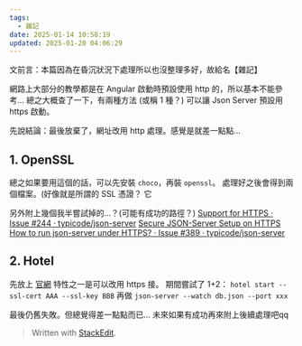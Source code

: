 ```yaml
---
tags:
  - 雜記
date: 2025-01-14 10:58:19
updated: 2025-01-20 04:06:29
---
```

文前言：本篇因為在昏沉狀況下處理所以也沒整理多好，故給名【雜記】

網路上大部分的教學都是在 Angular 啟動時預設使用 http 的，所以基本不能參考...
總之大概查了一下，有兩種方法 (或稱 1 種？) 可以讓 Json Server 預設用 https 啟動。

先說結論：最後放棄了，網址改用 http 處理。感覺是就差一點點...

## 1. OpenSSL
總之如果要用這個的話，可以先安裝 `choco`，再裝 `openssl`。
處理好之後會得到兩個檔案。(好像就是所謂的 SSL 憑證？
它

另外附上幾個我半嘗試掉的...？(可能有成功的路徑？)
[Support for HTTPS · Issue #244 · typicode/json-server](https://github.com/typicode/json-server/issues/244)
[Secure JSON-Server Setup on HTTPS](https://json-server.dev/json-server-https/)
[How to run json-server under HTTPS? · Issue #389 · typicode/json-server](https://github.com/typicode/json-server/issues/389)

## 2. Hotel
先放上 [官網](https://github.com/typicode/hotel)
特性之一是可以改用 https 接。
期間嘗試了 1+2： 
`hotel start --ssl-cert AAA --ssl-key BBB` 
再做 `json-server --watch db.json --port xxx`

最後仍舊失敗。但總覺得差一點點而已...
未來如果有成功再來附上後續處理吧qq



> Written with [StackEdit](https://stackedit.io/).